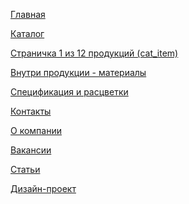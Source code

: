 <p><a href="https://lia5.github.io/2018-02-plitka/app/index.html">Главная</a></p>
<p><a href="https://lia5.github.io/2018-02-plitka/app/catalog.html">Каталог</a></p>
<p><a href="https://lia5.github.io/2018-02-plitka/app/cat__item.html">Страничка 1 из 12 продукций (cat_item)</a></p>
<p><a href="https://lia5.github.io/2018-02-plitka/app/material.html">Внутри продукции - материалы</a></p>
<p><a href="https://lia5.github.io/2018-02-plitka/app/material-about.html">Спецификация и расцветки</a></p>
<p><a href="https://lia5.github.io/2018-02-plitka/app/contacts.html">Контакты</a></p>
<p><a href="https://lia5.github.io/2018-02-plitka/app/about.html">О компании</a></p>
<p><a href="https://lia5.github.io/2018-02-plitka/app/vacancies.html">Вакансии</a></p>
<p><a href="https://lia5.github.io/2018-02-plitka/app/articles.html">Статьи</a></p>
<p><a href="https://lia5.github.io/2018-02-plitka/app/design.html">Дизайн-проект</a></p>